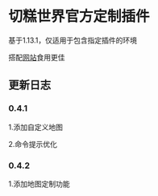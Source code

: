 # 切糕世界官方定制插件

基于1.13.1，仅适用于包含指定插件的环境

搭配[网站](https://github.com/Military-Doctor/QieGaoWorld)食用更佳


## 更新日志

### 0.4.1

1.添加自定义地图

2.命令提示优化

### 0.4.2

1.添加地图定制功能
